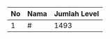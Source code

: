| No | Nama            | Jumlah Level |
|----|-----------------|--------------|
| 1  | #    |    1493        |
